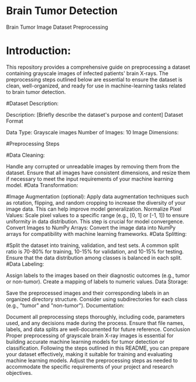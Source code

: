 # Brain Tumor Detection
Brain Tumor Image Dataset Preprocessing
# Introduction:
This repository provides a comprehensive guide on preprocessing a dataset containing grayscale images of infected patients' brain X-rays. The preprocessing steps outlined below are essential to ensure the dataset is clean, well-organized, and ready for use in machine-learning tasks related to brain tumor detection.

#Dataset Description: 

Description: [Briefly describe the dataset's purpose and content]
Dataset Format

Data Type: Grayscale images
Number of Images: 10
Image Dimensions: 

#Preprocessing Steps

#Data Cleaning:

Handle any corrupted or unreadable images by removing them from the dataset.
Ensure that all images have consistent dimensions, and resize them if necessary to meet the input requirements of your machine learning model.
#Data Transformation:

#Image Augmentation (optional): 
Apply data augmentation techniques such as rotation, flipping, and random cropping to increase the diversity of your image data. This can help improve model generalization.
Normalize Pixel Values: Scale pixel values to a specific range (e.g., [0, 1] or [-1, 1]) to ensure uniformity in data distribution. This step is crucial for model convergence.
Convert Images to NumPy Arrays: Convert the image data into NumPy arrays for compatibility with machine learning frameworks.
#Data Splitting:

#Split the dataset into training, validation, and test sets. A common split ratio is 70-80% for training, 10-15% for validation, and 10-15% for testing. Ensure that the data distribution among classes is balanced in each split.
#Data Labeling:

Assign labels to the images based on their diagnostic outcomes (e.g., tumor or non-tumor). Create a mapping of labels to numeric values.
Data Storage:

Save the preprocessed images and their corresponding labels in an organized directory structure. Consider using subdirectories for each class (e.g., "tumor" and "non-tumor").
Documentation:

Document all preprocessing steps thoroughly, including code, parameters used, and any decisions made during the process. Ensure that file names, labels, and data splits are well-documented for future reference.
Conclusion
Proper preprocessing of grayscale brain X-ray images is essential for building accurate machine learning models for tumor detection or classification. Following the steps outlined in this README, you can prepare your dataset effectively, making it suitable for training and evaluating machine learning models. Adjust the preprocessing steps as needed to accommodate the specific requirements of your project and research objectives.




